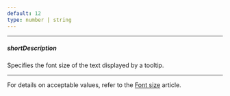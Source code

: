 ```yaml
---
default: 12
type: number | string
---
```

---
##### shortDescription
Specifies the font size of the text displayed by a tooltip.

---
For details on acceptable values, refer to the [Font size](https://www.w3.org/TR/CSS21/fonts.html#propdef-font-size) article.